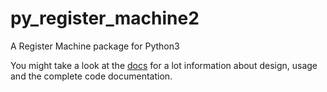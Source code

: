 # py_register_machine2
A Register Machine package for Python3


You might take a look at the [docs](daknuett.github.io/py_register_machine2) for a lot information about design, usage and the complete code documentation.
